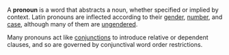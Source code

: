 A **pronoun** is a word that abstracts a noun, whether specified or implied by context. Latin pronouns are inflected according to their [gender](genus.md), [number](numerus.md), and [case](casus.md), although many of them are [ungendered](unigenerum.md).

Many pronouns act like [conjunctions](coniunctio.md) to introduce relative or dependent clauses, and so are governed by conjunctival word order restrictions.
